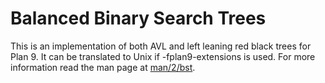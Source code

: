 Balanced Binary Search Trees
==

This is an implementation of both AVL and left leaning red black trees
for Plan 9. It can be translated to Unix if -fplan9-extensions is used.
For more information read the man page at [man/2/bst](blob/master/man/2/bst).
